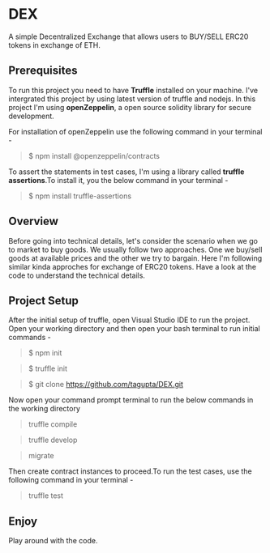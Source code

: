 # DEX
A simple Decentralized Exchange that allows users to BUY/SELL ERC20 tokens in exchange of ETH.

## Prerequisites
To run this project you need to have **Truffle** installed on your machine. I've intergrated this project by using latest version of truffle and nodejs. In this project I'm using 
**openZeppelin**, a open source solidity library for secure development.

For installation of openZeppelin use the following command in your terminal - 
> $ npm install @openzeppelin/contracts

To assert the statements in test cases, I'm using a library called **truffle assertions**.To install it, you the below command in your terminal -
> $ npm install truffle-assertions

## Overview
Before going into technical details, let's consider the scenario when we go to market to buy goods. We usually follow two approaches. One we buy/sell goods at available prices 
and the other we try to bargain. Here I'm following similar kinda approches for exchange of ERC20 tokens. Have a look at the code to understand the technical details.


## Project Setup 
After the initial setup of truffle, open Visual Studio IDE to run the project. Open your working directory and then open your bash terminal to run initial commands - 
> $ npm init

> $ truffle init

> $ git clone https://github.com/tagupta/DEX.git

Now open your command prompt terminal to run the below commands in the working directory
> truffle compile 

> truffle develop

> migrate

Then create contract instances to proceed.To run the test cases, use the following command in your terminal - 
> truffle test

## Enjoy
Play around with the code.
